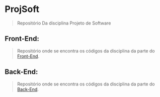 # ProjSoft
> Repositório Da disciplina Projeto de Software

## Front-End:
> Repositório onde se encontra os códigos da disciplina da parte do [Front-End](https://github.com/Rickecr/ProjSoft/tree/master/Front-end).

## Back-End:
> Repositório onde se encontra os códigos da disciplina da parte do [Back-End](https://github.com/Rickecr/ProjSoft/tree/master/Back-end).
